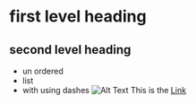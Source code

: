 # first level heading
## second level heading
- un ordered
- list
- with using dashes
![Alt Text](https://i.redd.it/5oucnhh5bxe91.jpg)
This is the [Link](https://mycanvas.mohawkcollege.ca/courses/115204/assignments/1042173)